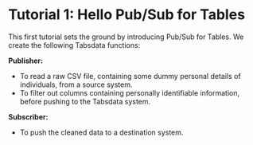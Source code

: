 # Tutorial 1: Hello Pub/Sub for Tables

This first tutorial sets the ground by introducing Pub/Sub for Tables. We create the following Tabsdata functions:

**Publisher:**

* To read a raw CSV file, containing some dummy personal details of individuals, from a source system.
* To filter out columns containing personally identifiable information, before pushing to the Tabsdata system.

**Subscriber:**

* To push the cleaned data to a destination system.
